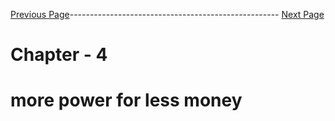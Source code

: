 
[Previous Page](https://github.com/EtricKombat/Course_Practical_Guide_EKS/blob/master/_docs/ch4/spot_instances.md)---------------------------------------------------- [Next Page](https://github.com/EtricKombat/Course_Practical_Guide_EKS/blob/master/_docs/ch4/eks_managed_note_groups.md)



# Chapter - 4 
#  more power for less money

##
